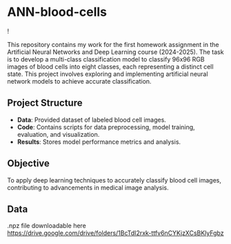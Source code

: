 # ANN-blood-cells

!

This repository contains my work for the first homework assignment in the Artificial Neural Networks and Deep Learning course (2024-2025). The task is to develop a multi-class classification model to classify 96x96 RGB images of blood cells into eight classes, each representing a distinct cell state. This project involves exploring and implementing artificial neural network models to achieve accurate classification.

## Project Structure
- **Data**: Provided dataset of labeled blood cell images.
- **Code**: Contains scripts for data preprocessing, model training, evaluation, and visualization.
- **Results**: Stores model performance metrics and analysis.

## Objective
To apply deep learning techniques to accurately classify blood cell images, contributing to advancements in medical image analysis.

## Data
.npz file downloadable here https://drive.google.com/drive/folders/1BcTdI2rxk-ttfv6nCYKjzXCsBKlyFgbz
